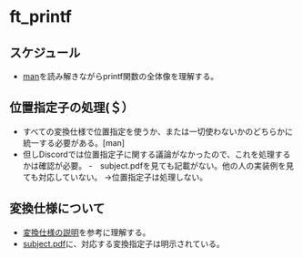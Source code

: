 # ft_printf

## スケジュール
- [man](https://scrapbox.io/readmemo1/man:printf)を読み解きながらprintf関数の全体像を理解する。
## 位置指定子の処理(＄）
- すべての変換仕様で位置指定を使うか、または一切使わないかのどちらかに統一する必要がある。[man]
- 但しDiscordでは位置指定子に関する議論がなかったので、これを処理するかは確認が必要。
-　subject.pdfを見ても記載がない。他の人の実装例を見ても対応していない。
  →位置指定子は処理しない。
  

## 変換仕様について
- [変換仕様の説明](http://www9.plala.or.jp/sgwr-t/detail/FormatString.html)を参考に理解する。
- [subject.pdf](https://cdn.intra.42.fr/pdf/pdf/109720/en.subject.pdf)に、対応する変換指定子は明示されている。

  
